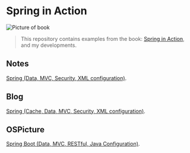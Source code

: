 # Spring in Action

![Picture of book](https://images-na.ssl-images-amazon.com/images/I/51gHy16h5TL._SX397_BO1,204,203,200_.jpg)

> This repository contains examples from the book: 
[Spring in Action](https://www.amazon.com/Spring-Action-Covers-4/dp/161729120X), and my developments.

## Notes
[Spring (Data, MVC, Security, XML configuration)](https://github.com/MrChebik/Notes).

## Blog
[Spring (Cache, Data, MVC, Security, XML configuration)](https://github.com/MrChebik/Blog).

## OSPicture
[Spring Boot (Data, MVC, RESTful, Java Configuration)](https://github.com/MrChebik/OSPicture).  